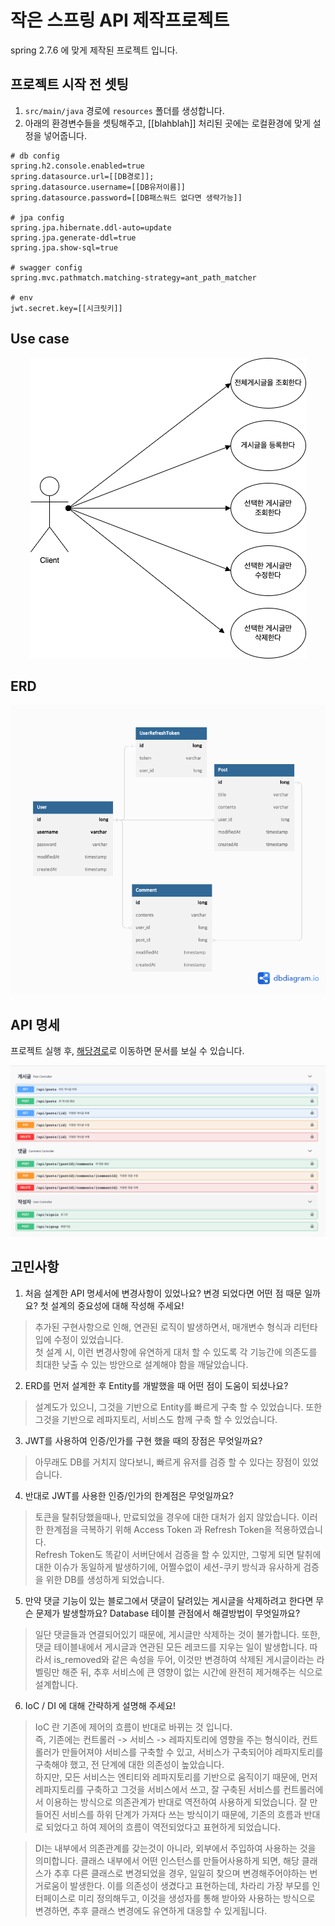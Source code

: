 # 작은 스프링 API 제작프로젝트
spring 2.7.6 에 맞게 제작된 프로젝트 입니다.

## 프로젝트 시작 전 셋팅
1. `src/main/java` 경로에 `resources` 폴더를 생성합니다.
2. 아래의 환경변수들을 셋팅해주고, [[blahblah]] 처리된 곳에는 로컬환경에 맞게 설정을 넣어줍니다.
```aidl
# db config
spring.h2.console.enabled=true
spring.datasource.url=[[DB경로]];
spring.datasource.username=[[DB유저이름]]
spring.datasource.password=[[DB패스워드 없다면 생략가능]]

# jpa config
spring.jpa.hibernate.ddl-auto=update
spring.jpa.generate-ddl=true
spring.jpa.show-sql=true

# swagger config
spring.mvc.pathmatch.matching-strategy=ant_path_matcher

# env
jwt.secret.key=[[시크릿키]]
```

## Use case
<p align="center"><img src="readme_asset/usecase.png"></p>

## ERD
<p align="center"><img src="readme_asset/erd.png"></p>

## API 명세
프로젝트 실행 후, [해당경로](http://localhost:8080/swagger-ui/index.html)로 이동하면 문서를 보실 수 있습니다.
<p align="center"><img src="readme_asset/apidoc.png"></p>

## 고민사항
1. 처음 설계한 API 명세서에 변경사항이 있었나요?
   변경 되었다면 어떤 점 때문 일까요? 첫 설계의 중요성에 대해 작성해 주세요!
> 추가된 구현사항으로 인해, 연관된 로직이 발생하면서, 매개변수 형식과 리턴타입에 수정이 있었습니다.   
> 첫 설계 시, 이런 변경사항에 유연하게 대처 할 수 있도록 각 기능간에 의존도를 최대한 낮출 수 있는 방안으로 설계해야 함을 깨달았습니다.
2. ERD를 먼저 설계한 후 Entity를 개발했을 때 어떤 점이 도움이 되셨나요?
> 설계도가 있으니, 그것을 기반으로 Entity를 빠르게 구축 할 수 있었습니다. 또한 그것을 기반으로 레파지토리, 서비스도 함께 구축 할 수 있었습니다.
3. JWT를 사용하여 인증/인가를 구현 했을 때의 장점은 무엇일까요?
> 아무래도 DB를 거치지 않다보니, 빠르게 유저를 검증 할 수 있다는 장점이 있었습니다.
4. 반대로 JWT를 사용한 인증/인가의 한계점은 무엇일까요?
> 토큰을 탈취당했을때나, 만료되었을 경우에 대한 대처가 쉽지 않았습니다. 이러한 한계점을 극복하기 위해 Access Token 과 Refresh Token을 적용하였습니다.  
> Refresh Token도 똑같이 서버단에서 검증을 할 수 있지만, 그렇게 되면 탈취에 대한 이슈가 동일하게 발생하기에, 어쩔수없이 세션-쿠키 방식과 유사하게 검증을 위한 DB를 생성하게 되었습니다.
5. 만약 댓글 기능이 있는 블로그에서 댓글이 달려있는 게시글을 삭제하려고 한다면 무슨 문제가 발생할까요? Database 테이블 관점에서 해결방법이 무엇일까요?
> 일단 댓글들과 연결되어있기 때문에, 게시글만 삭제하는 것이 불가합니다. 또한, 댓글 테이블내에서 게시글과 연관된 모든 레코드를 지우는 일이 발생합니다. 따라서 is_removed와 같은 속성을 두어, 이것만 변경하여 삭제된 게시글이라는 라벨링만 해준 뒤, 추후 서비스에 큰 영향이 없는 시간에 완전히 제거해주는 식으로 설계합니다.
6. IoC / DI 에 대해 간략하게 설명해 주세요!
> IoC 란 기존에 제어의 흐름이 반대로 바뀌는 것 입니다.   
> 즉, 기존에는 컨트롤러 -> 서비스 -> 레파지토리에 영향을 주는 형식이라, 컨트롤러가 만들어져야 서비스를 구축할 수 있고, 서비스가 구축되어야 레파지토리를 구축해야 했고, 전 단계에 대한 의존성이 높았습니다.  
> 하지만, 모든 서비스는 엔티티와 레파지토리를 기반으로 움직이기 때문에, 먼저 레파지토리를 구축하고 그것을 서비스에서 쓰고, 잘 구축된 서비스를 컨트롤러에서 이용하는 방식으로 의존관계가 반대로 역전하여 사용하게 되었습니다.
> 잘 만들어진 서비스를 하위 단계가 가져다 쓰는 방식이기 때문에, 기존의 흐름과 반대로 되었다고 하여 제어의 흐름이 역전되었다고 표현하게 되었습니다.
 
> DI는 내부에서 의존관계를 갖는것이 아니라, 외부에서 주입하여 사용하는 것을 의미합니다. 클래스 내부에서 어떤 인스턴스를 만들어사용하게 되면, 해당 클래스가 추후 다른 클래스로 변경되었을 경우, 일일히 찾으며 변경해주어야하는 번거로움이 발생한다.
> 이를 의존성이 생겼다고 표현하는데, 차라리 가장 부모를 인터페이스로 미리 정의해두고, 이것을 생성자를 통해 받아와 사용하는 방식으로 변경하면, 추후 클래스 변경에도 유연하게 대응할 수 있게됩니다.